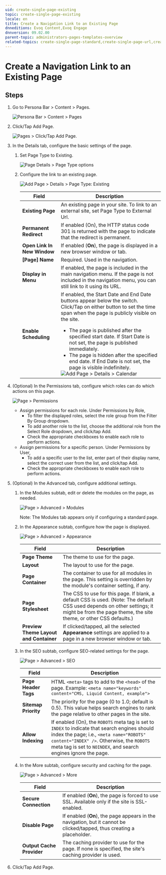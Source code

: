 ```yaml
---
uid: create-single-page-existing
topic: create-single-page-existing
locale: en
title: Create a Navigation Link to an Existing Page
dnneditions: Evoq Content,Evoq Engage
dnnversion: 09.02.00
parent-topic: administrators-pages-templates-overview
related-topics: create-single-page-standard,create-single-page-url,create-single-page-file,create-multiple-pages-pb-all,configure-page-standard,configure-page-existing,configure-page-url,configure-page-file,copy-page-pb-all,edit-page-pb-all,view-hidden-page-pb-all,delete-page-pb-all,restore-deleted-pages,purge-deleted-pages,copy-permissions-to-child-pages-pb-all
---
```


# Create a Navigation Link to an Existing Page

## Steps

1.  Go to Persona Bar \> Content \> Pages.
    
    ![Persona Bar > Content > Pages](/images/scr-pbar-host-Content-E91.png)
    
2.  Click/Tap Add Page.
    
      
    
    ![Pages > Click/Tap Add Page.](/images/scr-pb-Pages-AddSinglePage-E90.png)
    
      
    
3.  In the Details tab, configure the basic settings of the page.
    1.  Set Page Type to Existing.
        
        ![Page Details > Page Type options](/images/scr-pb-PageSettings-Details-PageType-E91.png)
        
    2.  Configure the link to an existing page.
        
          
        
        ![Add Page > Details > Page Type: Existing](/images/scr-pb-AddSinglePage-Details-Existing-E91.png)
        
          
        
        |Field|Description|
        |---|---|
        |<strong>Existing Page</strong>|An existing page in your site. To link to an external site, set Page Type to External Url.|
        |<strong>Permanent Redirect</strong>|If enabled (On), the HTTP status code 301 is returned with the page to indicate that the redirect is permanent.|
        |<strong>Open Link In New Window</strong>|If enabled (<strong>On</strong>), the page is displayed in a new browser window or tab.|
        |<strong>[Page] Name</strong>|Required. Used in the navigation.|
        |<strong>Display in Menu</strong>|If enabled, the page is included in the main navigation menu. If the page is not included in the navigation menu, you can still link to it using its URL.|
        |<strong>Enable Scheduling</strong>|If enabled, the Start Date and End Date buttons appear below the switch. Click/Tap on either button to set the time span when the page is publicly visible on the site.<ul><li>The page is published after the specified start date. If Start Date is not set, the page is published immediately.</li><li>The page is hidden after the specified end date. If End Date is not set, the page is visible indefinitely.</li></ul>![Add Page > Details > Calendar](/images/scr-pb-AddPage-Details-Calendar.png)|
        
        
          
        
4.  (Optional) In the Permissions tab, configure which roles can do which actions on this page.
    
      
    
    ![Page > Permissions](/images/scr-pb-Page-Permissions-E91.png)
    
      
    
    *   Assign permissions for each role. Under Permissions by Role,
        *   To filter the displayed roles, select the role group from the Filter By Group dropdown.
        *   To add another role to the list, choose the additional role from the Select Role dropdown, and click/tap Add.
        *   Check the appropriate checkboxes to enable each role to perform actions.
    *   Assign permissions for a specific person. Under Permissions by User,
        *   To add a specific user to the list, enter part of their display name, select the correct user from the list, and click/tap Add.
        *   Check the appropriate checkboxes to enable each role to perform actions.
    
5.  (Optional) In the Advanced tab, configure additional settings.
    1.  In the Modules subtab, edit or delete the modules on the page, as needed.
        
          
        
        ![Page > Advanced > Modules](/images/scr-pb-Page-Advanced-Modules-E91.png)
        
          
        
        Note: The Modules tab appears only if configuring a standard page.
        
    2.  In the Appearance subtab, configure how the page is displayed.
        
          
        
        ![Page > Advanced > Appearance](/images/scr-pb-Page-Advanced-Appearance-E91.png)
        
          
        
        |Field|Description|
        |---|---|
        |<strong>Page Theme</strong>|The theme to use for the page.|
        |<strong>Layout</strong>|The layout to use for the page.|
        |<strong>Page Container</strong>|The container to use for all modules in the page. This setting is overridden by the module's container setting, if any.|
        |<strong>Page Stylesheet</storng>|The CSS to use for this page. If blank, a default CSS is used. (Note: The default CSS used depends on other settings; it might be from the page theme, the site theme, or other CSS defaults.)|
        |<strong>Preview Theme Layout and Container</strong>|If clicked/tapped, all the selected <strong>Appearance</strong> settings are applied to a page in a new browser window or tab.|
        
    3.  In the SEO subtab, configure SEO-related settings for the page.
        
          
        
        ![Page > Advanced > SEO](/images/scr-pb-Page-Advanced-SEO-E91.png)
        
          
        
        |Field|Description|
        |---|---|
        |<strong>Page Header Tags</strong>|HTML `<meta>` tags to add to the `<head>` of the page. Example: `<meta name="keywords" content="CMS, Liquid Content, example">`|
        |<strong>Sitemap Priority</strong>|The priority for the page (0 to 1.0; default is 0.5). This value helps search engines to rank the page relative to other pages in the site.|
        |<strong>Allow Indexing</strong>|If enabled (On), the `ROBOTS` meta tag is set to `INDEX` to indicate that search engines should index the page; i.e., `<meta name="ROBOTS" content="INDEX" />`. Otherwise, the `ROBOTS` meta tag is set to `NOINDEX`, and search engines ignore the page.|
        
    4.  In the More subtab, configure security and caching for the page.
        
          
        
        ![Page > Advanced > More](/images/scr-pb-Page-Advanced-More-E91.png)
        
          
        
        |Field|Description|
        |---|---|
        |<strong>Secure Connection</strong>|If enabled (<strong>On</strong>), the page is forced to use SSL. Available only if the site is SSL-enabled.|
        |<strong>Disable Page</strong>|If enabled (<strong>On</strong>), the page appears in the navigation, but it cannot be clicked/tapped, thus creating a placeholder.|
        |<strong>Output Cache Provider</strong>|The caching provider to use for the page. If none is specified, the site's caching provider is used.|
        
6.  Click/Tap Add Page.